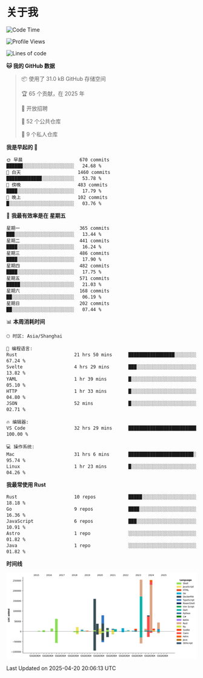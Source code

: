 # 关于我

<!--START_SECTION:waka-->
![Code Time](http://img.shields.io/badge/Code%20Time-3%2C696%20hrs%205%20mins-blue)

![Profile Views](http://img.shields.io/badge/%E4%B8%AA%E4%BA%BA%E8%B5%84%E6%96%99%E8%A7%82%E7%9C%8B%E6%AC%A1%E6%95%B0-0-blue)

![Lines of code](https://img.shields.io/badge/%E4%BB%8E%E3%80%8CHello%20World%E3%80%8D%E8%B5%B7%E6%88%91%E5%B7%B2%E7%BB%8F%E5%86%99%E4%BA%86-1.1%20million%20%E8%A1%8C%E4%BB%A3%E7%A0%81-blue)

**🐱 我的 GitHub 数据** 

> 📦  使用了 31.0 kB GitHub 存储空间 
 > 
> 🏆 65 个贡献，在 2025 年
 > 
> 💼 开放招聘
 > 
> 📜 52 个公共仓库 
 > 
> 🔑 9 个私人仓库 
 > 
**我是早起的 🐤** 

```text
🌞 早晨                     670 commits         ██████░░░░░░░░░░░░░░░░░░░   24.68 % 
🌆 白天                     1460 commits        █████████████░░░░░░░░░░░░   53.78 % 
🌃 傍晚                     483 commits         ████░░░░░░░░░░░░░░░░░░░░░   17.79 % 
🌙 晚上                     102 commits         █░░░░░░░░░░░░░░░░░░░░░░░░   03.76 % 
```
📅 **我最有效率是在 星期五** 

```text
星期一                      365 commits         ███░░░░░░░░░░░░░░░░░░░░░░   13.44 % 
星期二                      441 commits         ████░░░░░░░░░░░░░░░░░░░░░   16.24 % 
星期三                      486 commits         ████░░░░░░░░░░░░░░░░░░░░░   17.90 % 
星期四                      482 commits         ████░░░░░░░░░░░░░░░░░░░░░   17.75 % 
星期五                      571 commits         █████░░░░░░░░░░░░░░░░░░░░   21.03 % 
星期六                      168 commits         ██░░░░░░░░░░░░░░░░░░░░░░░   06.19 % 
星期日                      202 commits         ██░░░░░░░░░░░░░░░░░░░░░░░   07.44 % 
```


📊 **本周消耗时间** 

```text
🕑︎ 时区: Asia/Shanghai

💬 编程语言: 
Rust                     21 hrs 50 mins      █████████████████░░░░░░░░   67.24 % 
Svelte                   4 hrs 29 mins       ███░░░░░░░░░░░░░░░░░░░░░░   13.82 % 
YAML                     1 hr 39 mins        █░░░░░░░░░░░░░░░░░░░░░░░░   05.10 % 
HTTP                     1 hr 33 mins        █░░░░░░░░░░░░░░░░░░░░░░░░   04.80 % 
JSON                     52 mins             █░░░░░░░░░░░░░░░░░░░░░░░░   02.71 % 

🔥 编辑器: 
VS Code                  32 hrs 29 mins      █████████████████████████   100.00 % 

💻 操作系统: 
Mac                      31 hrs 6 mins       ████████████████████████░   95.74 % 
Linux                    1 hr 23 mins        █░░░░░░░░░░░░░░░░░░░░░░░░   04.26 % 
```

**我最常使用 Rust** 

```text
Rust                     10 repos            █████░░░░░░░░░░░░░░░░░░░░   18.18 % 
Go                       9 repos             ████░░░░░░░░░░░░░░░░░░░░░   16.36 % 
JavaScript               6 repos             ███░░░░░░░░░░░░░░░░░░░░░░   10.91 % 
Astro                    1 repo              ░░░░░░░░░░░░░░░░░░░░░░░░░   01.82 % 
Java                     1 repo              ░░░░░░░░░░░░░░░░░░░░░░░░░   01.82 % 
```



**时间线**

![Lines of Code chart](https://raw.githubusercontent.com/catusax/catusax/master/assets/bar_graph.png)


 Last Updated on 2025-04-20 20:06:13 UTC
<!--END_SECTION:waka-->
